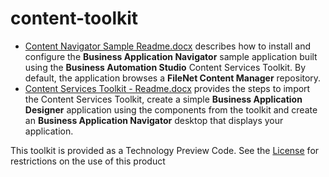 # content-toolkit
- [Content Navigator Sample Readme.docx](Content%20Navigator%20Sample%20Readme.docx) describes how to install and configure the **Business Application Navigator** sample application built using the **Business Automation Studio** Content Services Toolkit. By default, the application browses a **FileNet Content Manager** repository.
- [Content Services Toolkit - Readme.docx](Content%20Services%20Toolkit%20-%20Readme.docx) provides the steps to import the Content Services Toolkit, create a simple **Business Application Designer** application using the components from the toolkit and create an **Business Application Navigator** desktop that displays your application.

This toolkit is provided as a Technology Preview Code. See the [License](LICENSE-EN) for restrictions on the use of this product
